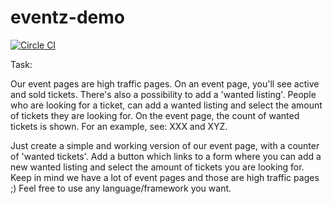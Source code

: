 eventz-demo
===========

[![Circle CI](https://circleci.com/gh/msvrtan/eventz-demo/tree/master.svg?style=svg)](https://circleci.com/gh/msvrtan/eventz-demo/tree/master)


Task:

Our event pages are high traffic pages. On an event page, you'll see active and sold tickets. There's also a possibility to add a 'wanted listing'. People who are looking for a ticket, can add a wanted listing and select the amount of tickets they are looking for. On the event page, the count of wanted tickets is shown. For an example, see: XXX and  XYZ.

Just create a simple and working version of our event page, with a counter of 'wanted tickets'. Add a button which links to a form where you can add a new wanted listing and select the amount of tickets you are looking for. Keep in mind we have a lot of event pages and those are high traffic pages ;) Feel free to use any language/framework you want.
